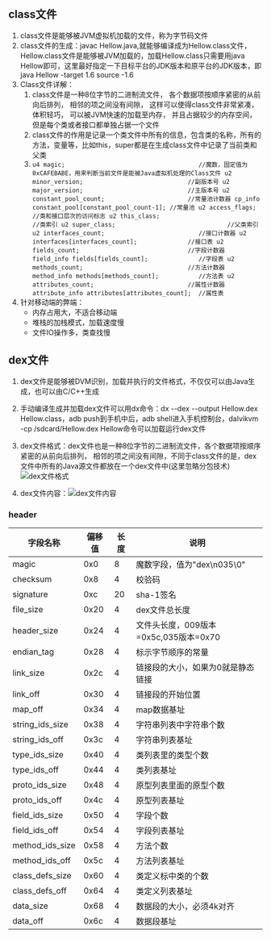 ## class文件

 1. class文件是能够被JVM虚拟机加载的文件，称为字节码文件
 2. class文件的生成：javac Hellow.java,就能够编译成为Hellow.class文件，Hellow.class文件是能够被JVM加载的，加载Hellow.class只需要用java Hellow即可，这里最好指定一下目标平台的JDK版本和原平台的JDK版本，即java Hellow -target 1.6 source -1.6
 3. Class文件详解：
    1. class文件是一种8位字节的二进制流文件， 各个数据项按顺序紧密的从前向后排列， 相邻的项之间没有间隙， 这样可以使得class文件非常紧凑， 体积轻巧， 可以被JVM快速的加载至内存， 并且占据较少的内存空间，但是每个类或者接口都单独占据一个文件
    2. class文件的作用是记录一个类文件中所有的信息，包含类的名称，所有的方法，变量等，比如this，super都是在生成class文件中记录了当前类和父类
    3. `u4 magic;                                     //魔数，固定值为0xCAFEBABE，用来判断当前文件是能被Java虚拟机处理的Class文件
    u2 minor_version;                             //副版本号
    u2 major_version;                             //主版本号
    u2 constant_pool_count;                       //常量池计数器
    cp_info constant_pool[constant_pool_count-1]; //常量池
    u2 access_flags;                              //类和接口层次的访问标志
    u2 this_class;                                //类索引
    u2 super_class;                               //父类索引
    u2 interfaces_count;                          //接口计数器
    u2 interfaces[interfaces_count];              //接口表
    u2 fields_count;                              //字段计数器
    field_info fields[fields_count];              //字段表
    u2 methods_count;                             //方法计数器
    method_info methods[methods_count];           //方法表
    u2 attributes_count;                          //属性计数器
    attribute_info attributes[attributes_count];  //属性表`
 4.  针对移动端的弊端：
      - 内存占用大，不适合移动端
      - 堆栈的加栈模式，加载速度慢
      - 文件IO操作多，类查找慢
## dex文件
1. dex文件是能够被DVM识别，加载并执行的文件格式，不仅仅可以由Java生成，也可以由C/C++生成
2. 手动编译生成并加载dex文件可以用dx命令：dx --dex --output Hellow.dex Hellow.class，adb push到手机中后，adb shell进入手机控制台，dalvikvm -cp /sdcard/Hellow.dex Hellow命令可以加载运行dex文件
3. dex文件格式：dex文件也是一种8位字节的二进制流文件，各个数据项按顺序紧密的从前向后排列， 相邻的项之间没有间隙，不同于class文件的是，dex文件中所有的Java源文件都放在一个dex文件中(这里忽略分包技术)![dex文件格式][1]


4. dex文件内容：![dex文件内容][2]


  [1]: http://upload-images.jianshu.io/upload_images/1152636-8230c5995981b7c2.png?imageMogr2/auto-orient/strip%7CimageView2/2/w/1240
  [2]: http://img.blog.csdn.net/20160215153108181?watermark/2/text/aHR0cDovL2Jsb2cuY3Nkbi5uZXQv/font/5a6L5L2T/fontsize/400/fill/I0JBQkFCMA==/dissolve/70/gravity/Center
  ### header
  
|  字段名称     | 偏移值   |    长度  |  说明   | 
| ---|---|---|---|
|  magic      | 0x0      |	8    |	魔数字段，值为"dex\n035\0"| 
|checksum     |	0x8	   |4|	校验码|
|signature    |	0xc |	20|	sha-1签名|
|file_size    |	0x20	|4 |	dex文件总长度|
|header_size  |	0x24 |	4 |	文件头长度，009版本=0x5c,035版本=0x70|
|endian_tag   |	0x28 |	4	|标示字节顺序的常量|
|link_size|	0x2c|	4	|链接段的大小，如果为0就是静态链接|
|link_off|	0x30|	4	|链接段的开始位置|
|map_off|	0x34|	4	|map数据基址|
|string_ids_size|	0x38	|4	|字符串列表中字符串个数|
|string_ids_off|	0x3c	|4	|字符串列表基址|
|type_ids_size|	0x40|	4|	类列表里的类型个数|
|type_ids_off|	0x44 |	4|	类列表基址|
|proto_ids_size|	0x48|	4	|原型列表里面的原型个数|
|proto_ids_off|	0x4c	|4|	原型列表基址|
|field_ids_size|	0x50|	4	|字段个数|
|field_ids_off|	0x54|	4|	字段列表基址|
|method_ids_size|	0x58|	4	|方法个数|
|method_ids_off	|0x5c	|4|	方法列表基址|
|class_defs_size|	0x60|	4	|类定义标中类的个数
|class_defs_off |	0x64|	4	| 类定义列表基址 |
|data_size	|0x68	|4|	数据段的大小，必须4k对齐|
|data_off	|0x6c|	4	|数据段基址|